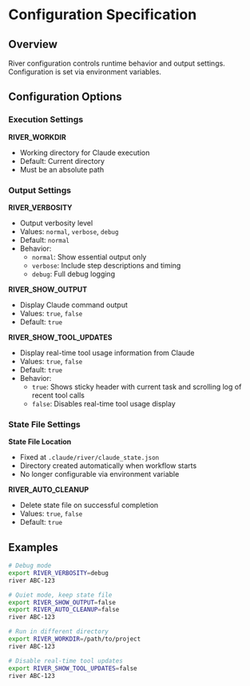 # Configuration Specification

## Overview

River configuration controls runtime behavior and output settings. Configuration is set via environment variables.

## Configuration Options

### Execution Settings

**RIVER_WORKDIR**
- Working directory for Claude execution
- Default: Current directory
- Must be an absolute path

### Output Settings

**RIVER_VERBOSITY**
- Output verbosity level
- Values: `normal`, `verbose`, `debug`
- Default: `normal`
- Behavior:
  - `normal`: Show essential output only
  - `verbose`: Include step descriptions and timing
  - `debug`: Full debug logging

**RIVER_SHOW_OUTPUT**
- Display Claude command output
- Values: `true`, `false`
- Default: `true`

**RIVER_SHOW_TOOL_UPDATES**
- Display real-time tool usage information from Claude
- Values: `true`, `false`
- Default: `true`
- Behavior:
  - `true`: Shows sticky header with current task and scrolling log of recent tool calls
  - `false`: Disables real-time tool usage display

### State File Settings

**State File Location**
- Fixed at `.claude/river/claude_state.json`
- Directory created automatically when workflow starts
- No longer configurable via environment variable

**RIVER_AUTO_CLEANUP**
- Delete state file on successful completion
- Values: `true`, `false`
- Default: `true`

## Examples

```bash
# Debug mode
export RIVER_VERBOSITY=debug
river ABC-123

# Quiet mode, keep state file
export RIVER_SHOW_OUTPUT=false
export RIVER_AUTO_CLEANUP=false
river ABC-123

# Run in different directory
export RIVER_WORKDIR=/path/to/project
river ABC-123

# Disable real-time tool updates
export RIVER_SHOW_TOOL_UPDATES=false
river ABC-123
```